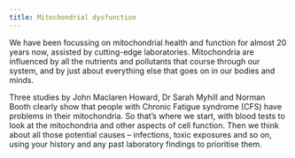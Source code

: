 ```yaml
---
title: Mitochondrial dysfunction
---
```


We have been focussing on mitochondrial health and function for almost 20 years now, assisted by cutting-edge laboratories. Mitochondria are influenced by all the nutrients and pollutants that course through our system, and by just about everything else that goes on in our bodies and minds.

Three studies by John Maclaren Howard, Dr Sarah Myhill and Norman Booth clearly show that people with Chronic Fatigue syndrome (CFS) have problems in their mitochondria. So that’s where we start, with blood tests to look at the mitochondria and other aspects of cell function. Then we think about all those potential causes – infections, toxic exposures and so on, using your history and any past laboratory findings to prioritise them.